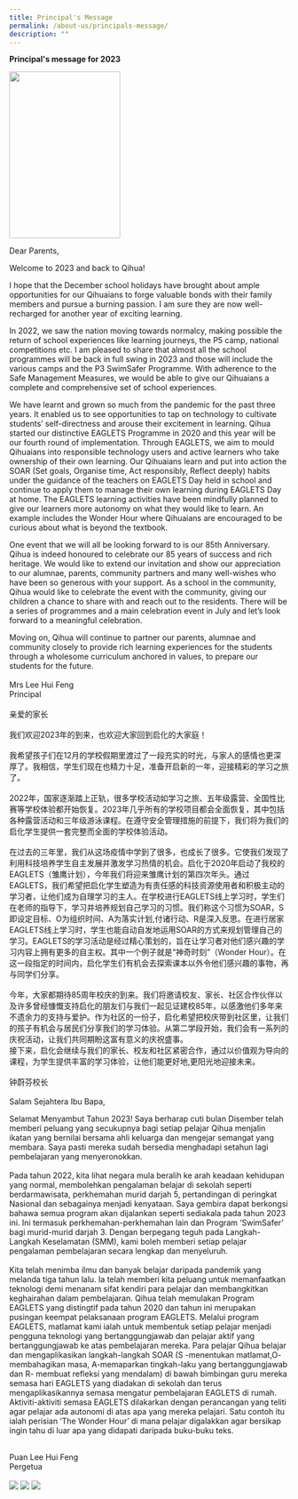 ```yaml
---
title: Principal's Message
permalink: /about-us/principals-message/
description: ""
---
```

**Principal's message for 2023**


<img src="/images/About Us/Mrs-Lee-365x600.jpeg" style="width:200px;height:300px;">


Dear Parents,  
  
Welcome to 2023 and back to Qihua!  
  
I hope that the December school holidays have brought about ample opportunities for our Qihuaians to forge valuable bonds with their family members and pursue a burning passion. I am sure they are now well-recharged for another year of exciting learning.

In 2022, we saw the nation moving towards normalcy, making possible the return of school experiences like learning journeys, the P5 camp, national competitions etc. I am pleased to share that almost all the school programmes will be back in full swing in 2023 and those will include the various camps and the P3 SwimSafer Programme. With adherence to the Safe Management Measures, we would be able to give our Qihuaians a complete and comprehensive set of school experiences.

We have learnt and grown so much from the pandemic for the past three years. It enabled us to see opportunities to tap on technology to cultivate students’ self-directness and arouse their excitement in learning. Qihua started our distinctive EAGLETS Programme in 2020 and this year will be our fourth round of implementation. Through EAGLETS, we aim to mould Qihuaians into responsible technology users and active learners who take ownership of their own learning. Our Qihuaians learn and put into action the SOAR (Set goals, Organise time, Act responsibly, Reflect deeply) habits under the guidance of the teachers on EAGLETS Day held in school and continue to apply them to manage their own learning during EAGLETS Day at home. The EAGLETS learning activities have been mindfully planned to give our learners more autonomy on what they would like to learn. An example includes the Wonder Hour where Qihuaians are encouraged to be curious about what is beyond the textbook.

One event that we will all be looking forward to is our 85th Anniversary. Qihua is indeed honoured to celebrate our 85 years of success and rich heritage. We would like to extend our invitation and show our appreciation to our alumnae, parents, community partners and many well-wishes who have been so generous with your support. As a school in the community, Qihua would like to celebrate the event with the community, giving our children a chance to share with and reach out to the residents. There will be a series of programmes and a main celebration event in July and let’s look forward to a meaningful celebration.

Moving on, Qihua will continue to partner our parents, alumnae and community closely to provide rich learning experiences for the students through a wholesome curriculum anchored in values, to prepare our students for the future.
<BR>
<BR>
Mrs Lee Hui Feng
<BR>
Principal
<BR>
<BR>
亲爱的家长
<BR>
<BR>
我们欢迎2023年的到来，也欢迎大家回到启化的大家庭！
<BR>
<BR>
我希望孩子们在12月的学校假期里渡过了一段充实的时光，与家人的感情也更深厚了。我相信，学生们现在也精力十足，准备开启新的一年，迎接精彩的学习之旅了。
<BR>
<BR>
2022年，国家逐渐踏上正轨，很多学校活动如学习之旅、五年级露营、全国性比赛等学校体验都开始恢复。2023年几乎所有的学校项目都会全面恢复，其中包括各种露营活动和三年级游泳课程。在遵守安全管理措施的前提下，我们将为我们的启化学生提供一套完整而全面的学校体验活动。
<BR>
<BR>
在过去的三年里，我们从这场疫情中学到了很多，也成长了很多。它使我们发现了利用科技培养学生自主发展并激发学习热情的机会。启化于2020年启动了我校的EAGLETS（雏鹰计划），今年我们将迎来雏鹰计划的第四次年头。通过EAGLETS，我们希望把启化学生塑造为有责任感的科技资源使用者和积极主动的学习者，让他们成为自理学习的主人。在学校进行EAGLETS线上学习时，学生们在老师的指导下，学习并培养规划自己学习的习惯。我们称这个习惯为SOAR，S即设定目标、O为组织时间、A为落实计划,付诸行动、R是深入反思。在进行居家EAGLETS线上学习时，学生也能自动自发地运用SOAR的方式来规划管理自己的学习。EAGLETS的学习活动是经过精心策划的，旨在让学习者对他们感兴趣的学习内容上拥有更多的自主权。其中一个例子就是“神奇时刻”（Wonder Hour）。在这一段指定的时间内，启化学生们有机会去探索课本以外令他们感兴趣的事物，再与同学们分享。
<BR>
<BR>
今年，大家都期待85周年校庆的到来。我们将邀请校友、家长、社区合作伙伴以及许多曾经慷慨支持启化的朋友们与我们一起见证建校85年，以感激他们多年来不遗余力的支持与爱护。作为社区的一份子，启化希望把校庆带到社区里，让我们的孩子有机会与居民们分享我们的学习体验。从第二学段开始，我们会有一系列的庆祝活动，让我们共同期盼这富有意义的庆祝盛事。
<BR>
接下来，启化会继续与我们的家长、校友和社区紧密合作，通过以价值观为导向的课程，为学生提供丰富的学习体验，让他们能更好地,更阳光地迎接未来。
<BR>
<BR>
钟蔚芬校长
<BR>
<BR>
Salam Sejahtera Ibu Bapa,

Selamat Menyambut Tahun 2023!
Saya berharap cuti bulan Disember telah memberi  peluang yang secukupnya  bagi setiap pelajar Qihua  menjalin  ikatan yang bernilai bersama ahli keluarga dan mengejar semangat yang membara.  Saya pasti mereka sudah bersedia menghadapi setahun lagi pembelajaran yang menyeronokkan.
<BR>
<BR>
Pada tahun 2022, kita lihat negara mula beralih ke arah keadaan kehidupan yang normal, membolehkan pengalaman belajar di sekolah seperti berdarmawisata, perkhemahan murid darjah 5, pertandingan di peringkat Nasional dan sebagainya menjadi kenyataan.  Saya gembira dapat berkongsi bahawa semua program akan dijalankan seperti sediakala pada tahun 2023 ini.  Ini  termasuk perkhemahan-perkhemahan  lain dan Program ‘SwimSafer’ bagi murid-murid darjah 3. Dengan berpegang teguh pada Langkah-Langkah Keselamatan (SMM), kami boleh memberi setiap pelajar pengalaman pembelajaran secara lengkap dan menyeluruh.
<BR>
<BR>
Kita telah menimba ilmu dan banyak  belajar daripada pandemik yang melanda tiga tahun lalu.  Ia telah memberi kita peluang untuk memanfaatkan teknologi demi menanam sifat kendiri para pelajar dan membangkitkan  keghairahan dalam pembelajaran.  Qihua telah memulakan Program EAGLETS yang distingtif pada tahun 2020 dan tahun ini merupakan pusingan keempat pelaksanaan program EAGLETS. Melalui program EAGLETS, matlamat kami ialah untuk membentuk setiap pelajar menjadi pengguna teknologi yang bertanggungjawab dan pelajar aktif yang bertanggungjawab ke atas pembelajaran mereka. Para pelajar Qihua belajar dan mengaplikasikan  langkah-langkah SOAR (S -menentukan matlamat,O- membahagikan masa, A-memaparkan tingkah-laku yang bertanggungjawab dan R- membuat refleksi yang mendalam)  di bawah bimbingan guru mereka semasa hari EAGLETS yang diadakan di sekolah dan terus mengaplikasikannya semasa  mengatur pembelajaran EAGLETS di rumah. Aktiviti-aktiviti semasa EAGLETS dilakarkan dengan perancangan yang teliti agar pelajar ada autonomi di atas apa yang mereka pelajari.  Satu contoh itu ialah perisian ‘The Wonder Hour’ di mana pelajar digalakkan agar bersikap ingin tahu di luar  apa yang didapati daripada buku-buku teks.
<BR>
<BR>

Puan Lee Hui Feng
<BR>
Pergetua
<BR>
<BR>
![](/images/About%20Us/tamil%201.jpeg)
![](/images/About%20Us/tamil%202.jpeg)
![](/images/About%20Us/tamil%203.jpeg)




